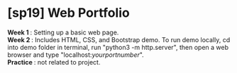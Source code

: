 # [sp19] Web Portfolio
<b> Week 1 </b>: Setting up a basic web page. <br/>
<b> Week 2 </b>: Includes HTML, CSS, and Bootstrap demo. To run demo locally, cd into demo folder in terminal, run "python3 -m http.server", then open a web browser and type "localhost:_yourportnumber_". <br/>
<b> Practice </b>: not related to project. 
